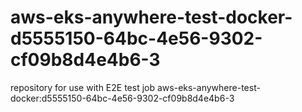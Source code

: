 # aws-eks-anywhere-test-docker-d5555150-64bc-4e56-9302-cf09b8d4e4b6-3
repository for use with E2E test job aws-eks-anywhere-test-docker:d5555150-64bc-4e56-9302-cf09b8d4e4b6-3

